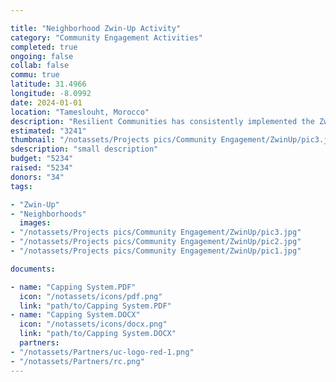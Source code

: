```yaml
---

title: "Neighborhood Zwin-Up Activity"
category: "Community Engagement Activities"
completed: true
ongoing: false
collab: false
commu: true
latitude: 31.4966
longitude: -8.0992
date: 2024-01-01
location: "Tameslouht, Morocco"
description: "Resilient Communities has consistently implemented the Zwin-Up activity beginning in the neighborhood of Almajdoub and expanding outward. We purchase 40 pots from The Alibdaa Cooperative of Pottery and Ceramics in Tameslouht and 40 plants from a local nursery. Then, we place two pots to each door and then paint the pots with the neighborhood kids. We have worked with exchange groups to help fund the activity and bring their students to volunteer. The activity has gained recognition throughout Tameslouht, hopefully inspiring other associations to implement in other neighborhoods."
estimated: "3241"
thumbnail: "/notassets/Projects pics/Community Engagement/ZwinUp/pic3.jpg"
sdescription: "small description"
budget: "5234"
raised: "5234"
donors: "34"
tags:

- "Zwin-Up"
- "Neighborhoods"
  images:
- "/notassets/Projects pics/Community Engagement/ZwinUp/pic3.jpg"
- "/notassets/Projects pics/Community Engagement/ZwinUp/pic2.jpg"
- "/notassets/Projects pics/Community Engagement/ZwinUp/pic1.jpg"

documents:

- name: "Capping System.PDF"
  icon: "/notassets/icons/pdf.png"
  link: "path/to/Capping System.PDF"
- name: "Capping System.DOCX"
  icon: "/notassets/icons/docx.png"
  link: "path/to/Capping System.DOCX"
  partners:
- "/notassets/Partners/uc-logo-red-1.png"
- "/notassets/Partners/rc.png"
---
```

